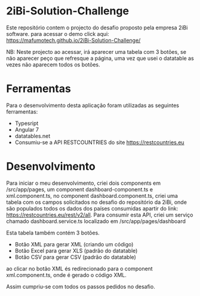 # 2iBi-Solution-Challenge
Este repositório contem o projecto do desafio proposto pela empresa 2iBi software.
para acessar o demo click aqui: https://mafumotech.github.io/2iBi-Solution-Challenge/

NB: Neste projecto ao acessar, irá aparecer uma tabela com 3 botões, se não aparecer peço que refresque a página, uma vez que usei o datatable as vezes não aparecem todos os botões. 
# Ferramentas
Para o desenvolvimento desta aplicação foram utilizadas as seguintes ferramentas:
- Typesript
- Angular 7
- datatables.net
- Consumiu-se a API RESTCOUNTRIES do site https://restcountries.eu  

# Desenvolvimento
Para iniciar o meu desenvolvimento, criei dois components em /src/app/pages, um component dashboard-component.ts e xml.component.ts,
no component dashboard.component.ts, criei uma tabela com os campos solicitados no desafio do repositório da 2iBi,
onde são populados todos os dados dos países consumidas apartir do link: https://restcountries.eu/rest/v2/all.
Para consumir esta API, criei um serviço chamado dashboard.service.ts localizado em /src/app/pages/dashboard

Esta tabela também contém 3 botões. 
- Botão XML para gerar XML (criando um código)
- Botão Excel para gerar XLS (padrão do datatable)
- Botão CSV para gerar CSV (padrão do datatable)

ao clicar no botão XML és redirecionado para o component xml.component.ts, onde é gerado o código XML.

Assim cumpriu-se com todos os passos pedidos no desafio.
